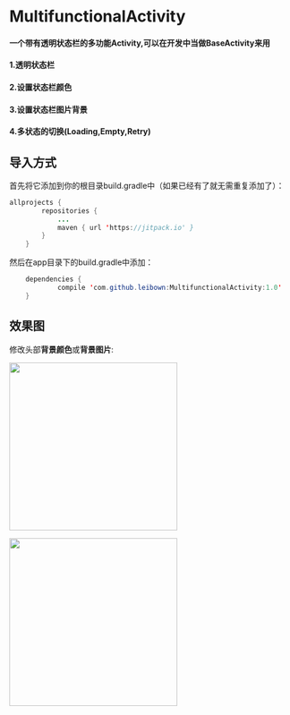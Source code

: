 # MultifunctionalActivity
#### 一个带有透明状态栏的多功能Activity,可以在开发中当做BaseActivity来用

#### 1.透明状态栏

#### 2.设置状态栏颜色

#### 3.设置状态栏图片背景

#### 4.多状态的切换(Loading,Empty,Retry) 

## 导入方式

首先将它添加到你的根目录build.gradle中（如果已经有了就无需重复添加了）：

```java
allprojects {
		repositories {
			...
			maven { url 'https://jitpack.io' }
		}
	}
```

然后在app目录下的build.gradle中添加：

```java
	dependencies {
	        compile 'com.github.leibown:MultifunctionalActivity:1.0'
	}
```

## 效果图

修改头部**背景颜色**或**背景图片**:

<div width=100%>

<div style="align: center">

<img src="https://raw.githubusercontent.com/leibown/MultifunctionalActivity/master/img/change_color_statusbar_bg.gif" width="300" float="left"></img>

<img src="https://raw.githubusercontent.com/leibown/MultifunctionalActivity/master/img/change_pic_statusbar_bg.gif" width="300" float="left"></img>

</div>

</div>
